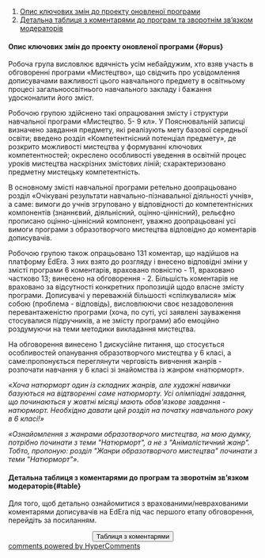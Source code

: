 <div id="hypercomments_widget" class="js-hypercomments-widget invisible"></div>

1. [Опис ключових змін до проекту оновленої програми](#opus)
2. [Детальна таблиця з коментарями до програм та зворотнім зв’язком модераторів](#table)

#### Опис ключових змін  до проекту оновленої  програми {#opus}

Робоча група висловлює вдячність усім небайдужим, хто взяв участь в обговоренні програми «Мистецтво», що свідчить про усвідомлення дописувачами важливості цього навчального предмету в освітньому процесі загальноосвітнього навчального закладу і бажання удосконалити його зміст.

Робочою групою здійснено такі опрацювання змісту і структури навчальної програми «Мистецтво. 5- 9 кл».
У Пояснювальній записці визначено завдання предмету, які реалізують мету базової середньої освіти; введено розділ «Компетентнісний потенціал предмету», де розкрито можливості мистецтва у формуванні ключових компетентностей; окреслено особливості уведення в освітній процес уроків мистецтва наскрізних змістових ліній; схарактеризовано предметну мистецьку компетентність.

В основному змісті навчальної програми ретельно доопрацьовано розділ «Очікувані результати навчально-пізнавальної діяльності учнів», а саме: вимоги до учнів згруповано у відповідності до компетентнісних компонентів (знаннєвий, діяльнісний, оцінно-ціннісний), рельєфно прописано оцінно-ціннісний компонент, уважно доопрацьовані усі вимоги програми з образотворчого мистецтва відповідно до коментарів дописувачів.

Робочою групою також опрацьовано 131 коментар, що надійшов на платформу  EdEra. З них взято до розгляду і внесено відповідні зміни у змісті програми 6 коментарів, враховано повністю - 11, враховано частково 13; винесено на обговорення - 2. 
Більшість коментарів не враховано за відсутності конкретних пропозицій щодо власне змісту програми. Дописувачі у переважній більшості «спілкувалися» між собою (проблема - відповідь), висловлюючи своє незадоволення перевантаженістю програми (хоча, по суті, усі заявлені зауваження стосувалися підручників, а не змісту програми) або емоційно роздумуючи на теми методики викладання мистецтва.

На обговорення винесено 1 дискусійне питання, що стосується особливостей опанування образотворчого мистецтва у 6 класі, а саме:пропонується переглянути черговість вивчення жанрів - розпочати навчання у 6 класі зі знайомства із жанром «натюрморт».

<i>«Хоча натюрморт один із складних жанрів, але художні навички базуються на відтворенні саме натюрморту. Усі олімпіадні завдання, що починаються у жовтні місяці мають обов'язкове завдання - натюрморт. Необхідно давати цей розділ на початку навчального року в 6 класі!» 

«Ознайомлення з жанрами образотворчого мистецтва, на мою думку, потрібно починати з теми "Натюрморт", а не з "Анімалістичний жанр". Тобто, пропоную: розділ "Жанри образотворчого мистецтва" починати з теми "Натюрморт"».</i>


#### Детальна таблиця з коментарями до програм та зворотнім зв’язком модераторів{#table}

Для того, щоб детально ознайомитися з врахованими/неврахованими коментарями дописувачів на EdEra під час першого етапу обговорення, перейдіть за посиланням. 
<br>

<center><a href="https://drive.google.com/file/d/0B2LCoyWVMpMSVGNDNXVkdnhORE0/view?usp=sharing" target="_blank"><button type="button" class="btn btn-primary" aria-haspopup="true" aria-expanded="false">Таблиця з коментарями</button></a></center>

<div class="js-hypercomments-container">
    <a href="http://hypercomments.com" class="hc-link" title="comments widget">comments powered by HyperComments</a>
</div>